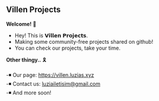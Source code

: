 ## **Villen Projects**

**Welcome!** 🏴
- Hey! This is 𝗩𝗶𝗹𝗹𝗲𝗻 𝗣𝗿𝗼𝗷𝗲𝗰𝘁𝘀.
- Making some community-free projects shared on github!
- You can check our projects, take your time.

**Other thingy..** 🎗️ <br> <br>
  -◾ Our page: https://villen.luzias.xyz <br>
  -◾ Contact us: luziailetisim@gmail.com <br>
  -◾ And more soon! <br>
